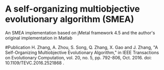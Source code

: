 # A self-organizing multiobjective evolutionary algorithm (SMEA)

An SMEA implementation based on jMetal framework 4.5 and the author's original implementation in Matlab

#Publication
H. Zhang, A. Zhou, S. Song, Q. Zhang, X. Gao and J. Zhang, "A Self-Organizing Multiobjective Evolutionary Algorithm," in IEEE Transactions on Evolutionary Computation, vol. 20, no. 5, pp. 792-806, Oct. 2016.
doi: 10.1109/TEVC.2016.2521868 .
